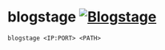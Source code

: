 

# blogstage [![Blogstage](https://github.com/RaphaelPour/blogstage/actions/workflows/blogstage.yml/badge.svg?branch=main)](https://github.com/RaphaelPour/blogstage/actions/workflows/blogstage.yml)

`blogstage <IP:PORT> <PATH>`
